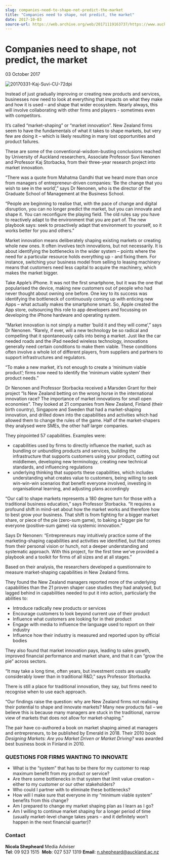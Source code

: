 ```yaml
---
slug: companies-need-to-shape-not-predict-the-market
title: "Companies need to shape, not predict, the market"
date: 2017-10-03
source-url: https://web.archive.org/web/20171119163737/https://www.auckland.ac.nz/en/about/news-events-and-notices/news/news-2017/10/companies-need-to-shape-not-predict-the-market.html
---
```

Companies need to shape, not predict, the market
================================================

03 October 2017

![20170331-Kaj-Suvi-CU-72dpi](https://www.auckland.ac.nz/en/about/news-events-and-notices/news/news-2017/10/companies-need-to-shape-not-predict-the-market/_jcr_content/par/textimage/image.img.jpg/1506983010755.jpg "20170331-Kaj-Suvi-CU-72dpi")

Instead of just gradually improving or creating new products and services, businesses now need to look at everything that impacts on what they make and how it is used – and shape that wider ecosystem. Nearly always, this will involve collaborating with other firms and players - sometimes even with competitors.

It’s called “market-shaping” or “market innovation”. New Zealand firms seem to have the fundamentals of what it takes to shape markets, but very few are doing it – which is likely resulting in many lost opportunities and product failures.

These are some of the conventional-wisdom-busting conclusions reached by University of Auckland researchers, Associate Professor Suvi Nenonen and Professor Kaj Storbacka, from their three-year research project into market innovation.

“There was a quote from Mahatma Gandhi that we heard more than once from managers of entrepreneur-driven companies: ‘Be the change that you wish to see in the world’,” says Dr Nenonen, who is the director of the Graduate School of Management at the Business School.

“People are beginning to realise that, with the pace of change and digital disruption, you can no longer predict the market, but you can innovate and shape it. You can reconfigure the playing field. The old rules say you have to reactively adapt to the environment that you are part of. The new playbook says: seek to proactively adapt that environment to yourself, so it works better for you and others.”

Market innovation means deliberately shaping existing markets or creating whole new ones. It often involves tech innovations, but not necessarily. It is about identifying the bottlenecks in the wider system – points where the need for a particular resource holds everything up - and fixing them. For instance, switching your business model from selling to leasing machinery means that customers need less capital to acquire the machinery, which makes the market bigger.

Take Apple’s iPhone. It was not the first smartphone, but it was the one that popularised the device, making new customers out of people who had never thought about owning one before. One key to its success was identifying the bottleneck of continuously coming up with enticing new Apps – what actually makes the smartphone smart. So, Apple created the App store, outsourcing this role to app developers and focussing on developing the iPhone hardware and operating system.

“Market innovation is not simply a matter ‘build it and they will come’,” says Dr Nenonen. “Rarely, if ever, will a new technology be so radical and compelling that it spontaneously calls into being a market. Just like the car needed roads and the iPad needed wireless technology, innovations generally need certain conditions to make them viable. These conditions often involve a whole lot of different players, from suppliers and partners to support infrastructures and regulators.

“To make a new market, it’s not enough to create a ‘minimum viable product’; firms now need to identify the ‘minimum viable system’ their product needs.”

Dr Nenonen and Professor Storbacka received a Marsden Grant for their project “Is New Zealand betting on the wrong horse in the international innovation race? The importance of market innovations for small open economies”. They looked at 21 companies from New Zealand, Finland (their birth country), Singapore and Sweden that had a market-shaping innovation, and drilled down into the capabilities and activities which had allowed them to change the rules of the game. Half of the market-shapers they analysed were SMEs, the other half larger companies.

They pinpointed 57 capabilities. Examples were:

*   capabilities used by firms to directly influence the market, such as bundling or unbundling products and services, building the infrastructure that supports customers using your product, cutting out middlemen, developing new terminology, creating new technical standards, and influencing regulations
*   underlying thinking that supports these capabilities, which includes understanding what creates value to customers, being willing to seek win-win-win scenarios that benefit everyone involved, investing in organisational learning, and adjusting plans accordingly

“Our call to shape markets represents a 180 degree turn for those with a traditional business education,” says Professor Storbacka. “It requires a profound shift in mind-set about how the market works and therefore how to best grow your business. That shift is from fighting for a bigger market share, or piece of the pie (zero-sum game), to baking a bigger pie for everyone (positive-sum game) via systemic innovation.”

Says Dr Nenonen: “Entrepreneurs may intuitively practice some of the marketing-shaping capabilities and activities we identified, but that comes from their personal vision or hunch, not a deeper understanding and systematic approach. With this project, for the first time we’ve provided a playbook and a toolkit for firms of all sizes and at all stages.”

Based on their analysis, the researchers developed a questionnaire to measure market-shaping capabilities in New Zealand firms.

They found the New Zealand managers reported more of the underlying capabilities than the 21 proven shaper case studies they had analysed, but lagged behind in capabilities needed to put it into action, particularly the abilities to:

*   Introduce radically new products or services
*   Encourage customers to look beyond current use of their product
*   Influence what customers are looking for in their product
*   Engage with media to influence the language used to report on their industry
*   Influence how their industry is measured and reported upon by official bodies

They also found that market innovation pays, leading to sales growth, improved financial performance and market share, and that it can “grow the pie” across sectors.

“It may take a long time, often years, but investment costs are usually considerably lower than in traditional R&D,” says Professor Storbacka.

There is still a place for traditional innovation, they say, but firms need to recognise when to use each approach.

“Our findings raise the question: why are New Zealand firms not realising their potential to shape and innovate markets? Many new products fail – we believe this is because many managers are stuck in the traditional, narrow view of markets that does not allow for market-shaping.”

The pair have co-authored a book on market shaping aimed at managers and entrepreneurs, to be published by Emerald in 2018. Their 2010 book _Designing Markets: Are you Market Driven or Market Driving?_ was awarded best business book in Finland in 2010.

### QUESTIONS FOR FIRMS WANTING TO INNOVATE

*   What is the “system” that has to be there for my customer to reap maximum benefit from my product or service?
*   Are there some bottlenecks in that system that limit value creation – either to my customer or our other stakeholders?
*   Who could I partner with to eliminate these bottlenecks?
*   How will I make sure that everyone in my “minimum viable system” benefits from this change?
*   Am I prepared to change my market shaping plan as I learn as I go?
*   Am I willing to continue market shaping for a longer period of time (usually market-level change takes years – and it definitely won’t happen in the next financial quarter)?

### **Contact**

**Nicola Shepheard** Media Adviser  
**Tel**: 09 923 1515  **Mob**: 027 537 1319 **Email**: n.shepheard@auckland.ac.nz